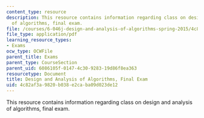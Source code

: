 ```yaml
---
content_type: resource
description: This resource contains information regarding class on design and analysis
  of algorithms, final exam.
file: /courses/6-046j-design-and-analysis-of-algorithms-spring-2015/4c82af3a9820b038e2caba09d023de12_MIT6_046JS15_final.pdf
file_type: application/pdf
learning_resource_types:
- Exams
ocw_type: OCWFile
parent_title: Exams
parent_type: CourseSection
parent_uid: 6086105f-0147-4c30-9283-19d86f8ea363
resourcetype: Document
title: Design and Analysis of Algorithms, Final Exam
uid: 4c82af3a-9820-b038-e2ca-ba09d023de12
---
```

This resource contains information regarding class on design and analysis of algorithms, final exam.

